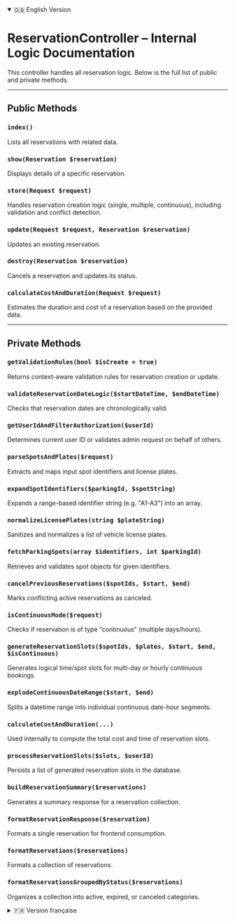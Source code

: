 
<details open>
<summary>🇬🇧 English Version</summary>

# ReservationController – Internal Logic Documentation

This controller handles all reservation logic. Below is the full list of public and private methods.

---

## Public Methods

### `index()`
Lists all reservations with related data.

### `show(Reservation $reservation)`
Displays details of a specific reservation.

### `store(Request $request)`
Handles reservation creation logic (single, multiple, continuous), including validation and conflict detection.

### `update(Request $request, Reservation $reservation)`
Updates an existing reservation.

### `destroy(Reservation $reservation)`
Cancels a reservation and updates its status.

### `calculateCostAndDuration(Request $request)`
Estimates the duration and cost of a reservation based on the provided data.

---

## Private Methods

### `getValidationRules(bool $isCreate = true)`
Returns context-aware validation rules for reservation creation or update.

### `validateReservationDateLogic($startDateTime, $endDateTime)`
Checks that reservation dates are chronologically valid.

### `getUserIdAndFilterAuthorization($userId)`
Determines current user ID or validates admin request on behalf of others.

### `parseSpotsAndPlates($request)`
Extracts and maps input spot identifiers and license plates.

### `expandSpotIdentifiers($parkingId, $spotString)`
Expands a range-based identifier string (e.g. "A1-A3") into an array.

### `normalizeLicensePlates(string $plateString)`
Sanitizes and normalizes a list of vehicle license plates.

### `fetchParkingSpots(array $identifiers, int $parkingId)`
Retrieves and validates spot objects for given identifiers.

### `cancelPreviousReservations($spotIds, $start, $end)`
Marks conflicting active reservations as canceled.

### `isContinuousMode($request)`
Checks if reservation is of type "continuous" (multiple days/hours).

### `generateReservationSlots($spotIds, $plates, $start, $end, $isContinuous)`
Generates logical time/spot slots for multi-day or hourly continuous bookings.

### `explodeContinuousDateRange($start, $end)`
Splits a datetime range into individual continuous date-hour segments.

### `calculateCostAndDuration(...)`
Used internally to compute the total cost and time of reservation slots.

### `processReservationSlots($slots, $userId)`
Persists a list of generated reservation slots in the database.

### `buildReservationSummary($reservations)`
Generates a summary response for a reservation collection.

### `formatReservationResponse($reservation)`
Formats a single reservation for frontend consumption.

### `formatReservations($reservations)`
Formats a collection of reservations.

### `formatReservationsGroupedByStatus($reservations)`
Organizes a collection into active, expired, or canceled categories.

</details>

<details>
<summary>🇫🇷 Version française</summary>

# ReservationController – Documentation du fonctionnement interne

Ce contrôleur gère l’ensemble de la logique métier liée aux réservations. Voici la liste complète des méthodes.

---

## Méthodes publiques

### `index()`
Liste toutes les réservations avec leurs données associées.

### `show(Reservation $reservation)`
Affiche les détails d’une réservation spécifique.

### `store(Request $request)`
Gère la création de réservations simples, multiples ou continues. Inclut validation et détection des conflits.

### `update(Request $request, Reservation $reservation)`
Met à jour une réservation existante.

### `destroy(Reservation $reservation)`
Annule une réservation et met à jour son statut.

### `calculateCostAndDuration(Request $request)`
Estime la durée et le coût d’une réservation selon les données fournies.

---

## Méthodes privées

### `getValidationRules(bool $isCreate = true)`
Retourne les règles de validation adaptées au contexte (création ou modification).

### `validateReservationDateLogic($startDateTime, $endDateTime)`
Vérifie la validité chronologique des dates.

### `getUserIdAndFilterAuthorization($userId)`
Récupère l’ID de l’utilisateur courant ou vérifie si l’admin agit pour quelqu’un d’autre.

### `parseSpotsAndPlates($request)`
Analyse les identifiants de places et les plaques saisies.

### `expandSpotIdentifiers($parkingId, $spotString)`
Élargit une chaîne abrégée d’identifiants (ex: "A1-A3") en tableau.

### `normalizeLicensePlates(string $plateString)`
Nettoie et normalise les plaques de véhicule.

### `fetchParkingSpots(array $identifiers, int $parkingId)`
Récupère et valide les objets `ParkingSpot`.

### `cancelPreviousReservations($spotIds, $start, $end)`
Annule les réservations actives qui entrent en conflit.

### `isContinuousMode($request)`
Détecte si la réservation est de type continue (multi-jour ou horaire).

### `generateReservationSlots(...)`
Génère les créneaux horaires pour des réservations continues.

### `explodeContinuousDateRange($start, $end)`
Décompose une plage de dates/heures continues.

### `calculateCostAndDuration(...)`
Utilisée en interne pour estimer le coût et la durée.

### `processReservationSlots(...)`
Enregistre en base les créneaux générés.

### `buildReservationSummary($reservations)`
Génère un résumé d’une liste de réservations.

### `formatReservationResponse($reservation)`
Formate une réservation pour affichage frontend.

### `formatReservations($reservations)`
Formate une collection de réservations.

### `formatReservationsGroupedByStatus($reservations)`
Regroupe les réservations par statut : actives, expirées, annulées.

</details>
